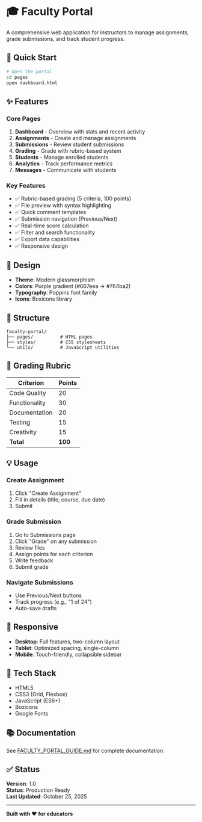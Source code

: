 # 🎓 Faculty Portal

A comprehensive web application for instructors to manage assignments, grade submissions, and track student progress.

## 🚀 Quick Start

```bash
# Open the portal
cd pages
open dashboard.html
```

## ✨ Features

### Core Pages
1. **Dashboard** - Overview with stats and recent activity
2. **Assignments** - Create and manage assignments
3. **Submissions** - Review student submissions
4. **Grading** - Grade with rubric-based system
5. **Students** - Manage enrolled students
6. **Analytics** - Track performance metrics
7. **Messages** - Communicate with students

### Key Features
- ✅ Rubric-based grading (5 criteria, 100 points)
- ✅ File preview with syntax highlighting
- ✅ Quick comment templates
- ✅ Submission navigation (Previous/Next)
- ✅ Real-time score calculation
- ✅ Filter and search functionality
- ✅ Export data capabilities
- ✅ Responsive design

## 🎨 Design

- **Theme**: Modern glassmorphism
- **Colors**: Purple gradient (#667eea → #764ba2)
- **Typography**: Poppins font family
- **Icons**: Boxicons library

## 📁 Structure

```
faculty-portal/
├── pages/          # HTML pages
├── styles/         # CSS stylesheets
└── utils/          # JavaScript utilities
```

## 🎯 Grading Rubric

| Criterion      | Points |
|---------------|--------|
| Code Quality   | 20     |
| Functionality  | 30     |
| Documentation  | 20     |
| Testing        | 15     |
| Creativity     | 15     |
| **Total**      | **100** |

## 💡 Usage

### Create Assignment
1. Click "Create Assignment"
2. Fill in details (title, course, due date)
3. Submit

### Grade Submission
1. Go to Submissions page
2. Click "Grade" on any submission
3. Review files
4. Assign points for each criterion
5. Write feedback
6. Submit grade

### Navigate Submissions
- Use Previous/Next buttons
- Track progress (e.g., "1 of 24")
- Auto-save drafts

## 📱 Responsive

- **Desktop**: Full features, two-column layout
- **Tablet**: Optimized spacing, single-column
- **Mobile**: Touch-friendly, collapsible sidebar

## 🔧 Tech Stack

- HTML5
- CSS3 (Grid, Flexbox)
- JavaScript (ES6+)
- Boxicons
- Google Fonts

## 📚 Documentation

See [FACULTY_PORTAL_GUIDE.md](../../FACULTY_PORTAL_GUIDE.md) for complete documentation.

## ✅ Status

**Version**: 1.0  
**Status**: Production Ready  
**Last Updated**: October 25, 2025

---

**Built with ❤️ for educators**
